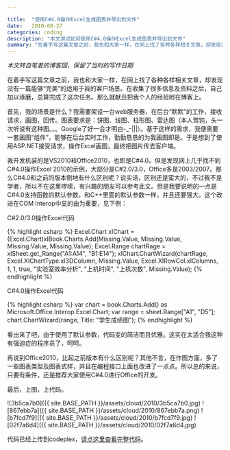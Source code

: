 ```yaml
---

title:  "使用C#4.0操作Excel生成图表并导出到文件"
date:   2010-08-27
categories: coding
description: "本文讲述如何使用C#4.0操作Excel生成图表并导出到文件"
summary: "在着手写这篇文章之前，我也和大家一样，在网上找了各种各样相关文章，却发现没有一篇能够“完美”的适用于我的客户场景。在收集了很多信息及资料之后，自己加以琢磨，总算完成了这次任务。那么就献丑把我个人的经验附在博客上。"
---
```


*本文转自笔者的博客园，保留了当时的写作日期*


在着手写这篇文章之前，我也和大家一样，在网上找了各种各样相关文章，却发现没有一篇能够“完美”的适用于我的客户场景。在收集了很多信息及资料之后，自己加以琢磨，总算完成了这次任务。那么就献丑把我个人的经验附在博客上。

首先，我的场景是什么？我需要架设一台web服务器，在后台“默默”的工作，接收请求，画图，回传。图表要求是：饼图、线图、柱形图、雷达图（本人驽钝，头一次听说有这种图。。。Google了好一会才明白-_-|||）。基于这样的需求，我便需要一套画图“组件”，能够在后台实时工作，勤勤恳恳的为我画图即是。于是想到了使用ASP.NET接受请求，操作Excel画图，最终把图片传去客户端。

我开发机装的是VS2010和Office2010，也即是C#4.0。但是发现网上几乎找不到C#4.0操作Excel 2010的示例，大部分是C#2.0/3.0，Office多是2003/2007。那么C#4.0和之前的版本倒地有什么区别呢？说实话，区别还是蛮大的，不过我不是学者，所以不在这里啰嗦，有兴趣的朋友可以参考此文。但是我要说明的一点是C#4.0支持函数的默认参数，和C++里面的默认参数一样，并且还要强大。这个改进在COM Interop中显的由为重要，见下例：

C#2.0/3.0操作Excel代码

{% highlight csharp %}
Excel.Chart xlChart = (Excel.Chart)xlBook.Charts.Add(Missing.Value, Missing.Value, Missing.Value, Missing.Value); 
Excel.Range chartRage = xlSheet.get_Range("A1:A14", "B1:E14"); 
xlChart.ChartWizard(chartRage, Excel.XlChartType.xl3DColumn, Missing.Value, Excel.XlRowCol.xlColumns, 1, 1, true, "实验室效率分析", "上机时间", "上机次数", Missing.Value); 
{% endhighlight %}

C#4.0操作Excel代码

{% highlight csharp %}
var chart = book.Charts.Add() as Microsoft.Office.Interop.Excel.Chart; 
var range = sheet.Range["A1", "D5"]; 
chart.ChartWizard(range, Title: "学生成绩图"); 
{% endhighlight %}

看出来了吧，由于使用了默认参数，代码变的简洁而且优雅。这实在太适合我这种有强迫症的程序员了，呵呵。

再说到Office2010，比起之前版本有什么区别呢？其他不言，在作图方面，多了一些图表类型及图表式样，并且在编程接口上面也改进了一点点。所以总的来说，只要有条件，还是推荐大家使用C#4.0进行Office的开发。

最后，上图，上代码。

![3b5ca7b0]({{ site.BASE_PATH }}/assets/cloud/2010/3b5ca7b0.jpg)
![867ebb7a]({{ site.BASE_PATH }}/assets/cloud/2010/867ebb7a.png)
![b7fcd7f9]({{ site.BASE_PATH }}/assets/cloud/2010/b7fcd7f9.jpg)
![02f7a6d4]({{ site.BASE_PATH }}/assets/cloud/2010/02f7a6d4.jpg)

代码已经上传到codeplex，[请点这里查看完整代码](http://nport.codeplex.com/SourceControl/changeset/view/49968#1020631)。